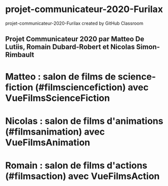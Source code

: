 # projet-communicateur-2020-Furilax
projet-communicateur-2020-Furilax created by GitHub Classroom

## Projet Communicateur 2020 par Matteo De Lutiis, Romain Dubard-Robert et Nicolas Simon-Rimbault

# Matteo : salon de films de science-fiction (#filmsciencefiction) avec VueFilmsScienceFiction

# Nicolas : salon de films d'animations (#filmsanimation) avec VueFilmsAnimation

# Romain : salon de films d'actions (#filmsaction) avec VueFilmsAction
